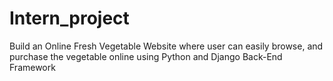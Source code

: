 # Intern_project
Build an Online Fresh Vegetable Website where user can easily browse, and purchase the vegetable online using Python and Django Back-End Framework 
